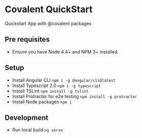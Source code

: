 # Covalent QuickStart

Quickstart App with @covalent packages

## Pre requisites
* Ensure you have Node 4.4+ and NPM 3+ installed.

## Setup
* Install Angular CLI `npm i -g @angular/cli@latest`
* Install Typescript 2.0 `npm i -g typescript`
* Install TSLint `npm install -g tslint`
* Install Protractor for e2e testing `npm install -g protractor`
* Install Node packages `npm i`

## Development
* Run local build `ng serve`
